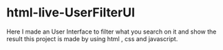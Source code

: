 # html-live-UserFilterUI
Here I   made an User Interface  to filter what you search on it  and show the result this project is made by using html , css and javascript.

